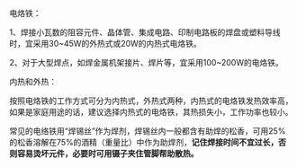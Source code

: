 
电烙铁：

1、焊接小瓦数的阻容元件、晶体管、集成电路、印制电路板的焊盘或塑料导线时，宜采用30~45W的外热式或20W的内热式电烙铁。

2、对于大型焊点，如焊金属机架接片、焊片等，宜采用100~200W的电烙铁。

内热和外热：

按照电烙铁的工作方式可分为内热式，外热式两种，内热式的电烙铁发热效率高，如果是家庭用途的话，建议选择内热式的电烙铁，其热损失小，工作功率也较小。

常见的电络铁用“焊锡丝”作为焊剂，焊锡丝内一般都含有助焊的松香，可用25%的松香溶解在75%的酒精（重量比）中作为助焊剂，**记住焊接时间不宜过长，否则容易烫坏元件，必要时可用镊子夹住管脚帮助散热。**

